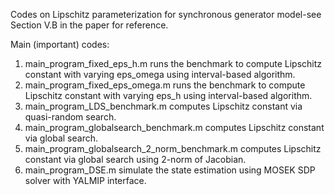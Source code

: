 Codes on Lipschitz parameterization for synchronous generator model-see Section V.B in the paper for reference.

Main (important) codes:

1. main_program_fixed_eps_h.m runs the benchmark to compute Lipschitz constant with varying eps_omega using interval-based algorithm.
2. main_program_fixed_eps_omega.m runs the benchmark to compute Lipschitz constant with varying eps_h using interval-based algorithm.
3. main_program_LDS_benchmark.m computes Lipschitz constant via quasi-random search.
4. main_program_globalsearch_benchmark.m computes Lipschitz constant via global search.
5. main_program_globalsearch_2_norm_benchmark.m computes Lipschitz constant via global search using 2-norm of Jacobian.
6. main_program_DSE.m simulate the state estimation using MOSEK SDP solver with YALMIP interface.
